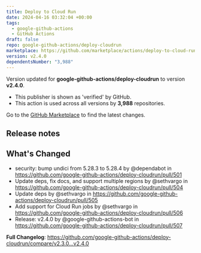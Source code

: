 ```yaml
---
title: Deploy to Cloud Run
date: 2024-04-16 03:32:04 +00:00
tags:
  - google-github-actions
  - GitHub Actions
draft: false
repo: google-github-actions/deploy-cloudrun
marketplace: https://github.com/marketplace/actions/deploy-to-cloud-run
version: v2.4.0
dependentsNumber: "3,988"
---
```



Version updated for **google-github-actions/deploy-cloudrun** to version **v2.4.0**.
- This publisher is shown as 'verified' by GitHub.
- This action is used across all versions by **3,988** repositories.

Go to the [GitHub Marketplace](https://github.com/marketplace/actions/deploy-to-cloud-run) to find the latest changes.

## Release notes

## What's Changed
* security: bump undici from 5.28.3 to 5.28.4 by @dependabot in https://github.com/google-github-actions/deploy-cloudrun/pull/501
* Update deps, fix docs, and support multiple regions by @sethvargo in https://github.com/google-github-actions/deploy-cloudrun/pull/504
* Update deps by @sethvargo in https://github.com/google-github-actions/deploy-cloudrun/pull/505
* Add support for Cloud Run jobs by @sethvargo in https://github.com/google-github-actions/deploy-cloudrun/pull/506
* Release: v2.4.0 by @google-github-actions-bot in https://github.com/google-github-actions/deploy-cloudrun/pull/507


**Full Changelog**: https://github.com/google-github-actions/deploy-cloudrun/compare/v2.3.0...v2.4.0
